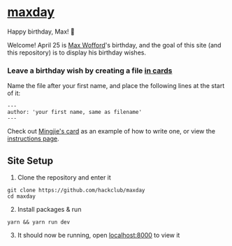 # [maxday](https://maxday.hackclub.com)

Happy birthday, Max! 🎂

Welcome! April 25 is [Max Wofford](https://maxwofford.com/)'s birthday, and the goal of this site (and this repository) is to display his birthday wishes.

### Leave a birthday wish by creating a file [in cards](https://github.com/hackclub/maxday/tree/master/cards)

Name the file after your first name, and place the following lines at the start of it:

    ---
    author: 'your first name, same as filename'
    ---    

Check out [Mingjie's card](https://github.com/hackclub/maxday/blob/master/cards/mingjie.md) as an example of how to write one, or view the [instructions page](https://maxday.hackclub.com/instructions).

## Site Setup

1. Clone the repository and enter it
```
git clone https://github.com/hackclub/maxday
cd maxday
```
2. Install packages & run
```
yarn && yarn run dev
```
3. It should now be running, open [localhost:8000](http://localhost:8000) to view it
